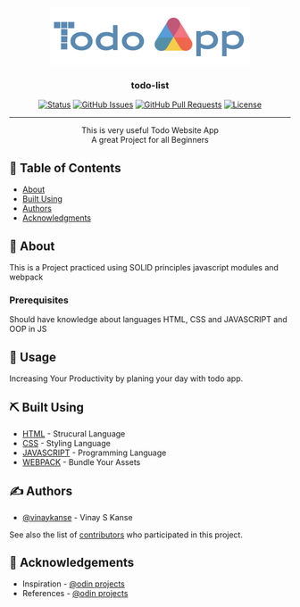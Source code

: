 <p align="center">
  <a href="" rel="noopener">
 <img src="./assets/icon.png" alt="Project logo"></a>
</p>

<h3 align="center">todo-list</h3>

<div align="center">

[![Status](https://img.shields.io/badge/status-active-success.svg)]()
[![GitHub Issues](https://img.shields.io/github/issues/kylelobo/The-Documentation-Compendium.svg)](https://github.com/VinayKanase/todo-app/issues)
[![GitHub Pull Requests](https://img.shields.io/github/issues-pr/kylelobo/The-Documentation-Compendium.svg)](https://github.com/VinayKanase/todo-app/pulls)
[![License](https://img.shields.io/badge/license-MIT-blue.svg)]()

</div>

---

<p align="center"> This is very useful Todo Website App <br> A great Project for all Beginners
</p>

## 📝 Table of Contents

- [About](#about)
- [Built Using](#built_using)
- [Authors](#authors)
- [Acknowledgments](#acknowledgement)

## 🧐 About <a name = "about"></a>

This is a Project practiced using SOLID principles javascript modules and webpack

### Prerequisites

Should have knowledge about languages HTML, CSS and JAVASCRIPT and OOP in JS

## 🎈 Usage <a name="usage"></a>

Increasing Your Productivity by planing your day with todo app.

## ⛏️ Built Using <a name = "built_using"></a>

- [HTML](https://www.google.com/search?q=HTML) - Strucural Language
- [CSS](https://www.google.com/search?q=CSS) - Styling Language
- [JAVASCRIPT](https://www.google.com/search?q=JAVASCRIPT) - Programming Language
- [WEBPACK](https://webpack.js.org/) - Bundle Your Assets

## ✍️ Authors <a name = "authors"></a>

- [@vinaykanse](https://github.com/VinayKanase) - Vinay S Kanse

See also the list of [contributors](https://github.com/VinayKanase/todo-app/graphs/contributors) who participated in this project.

## 🎉 Acknowledgements <a name = "acknowledgement"></a>

- Inspiration - <a href="https://www.theodinproject.com/">@odin projects</a>
- References - <a href="https://www.theodinproject.com/">@odin projects</a> 